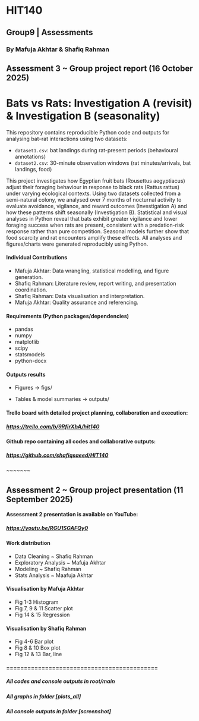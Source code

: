 # HIT140
## Group9  |  Assessments
### By Mafuja Akhtar & Shafiq Rahman

## Assessment 3 ~ Group project report (16 October 2025)
# Bats vs Rats: Investigation A (revisit) & Investigation B (seasonality)

This repository contains reproducible Python code and outputs for analysing bat–rat interactions using two datasets:
- `dataset1.csv`: bat landings during rat-present periods (behavioural annotations)
- `dataset2.csv`: 30-minute observation windows (rat minutes/arrivals, bat landings, food)

This project investigates how Egyptian fruit bats (Rousettus aegyptiacus) adjust their foraging behaviour in response to black rats (Rattus rattus) under varying ecological contexts. Using two datasets collected from a semi-natural colony, we analysed over 7 months of nocturnal activity to evaluate avoidance, vigilance, and reward outcomes (Investigation A) and how these patterns shift seasonally (Investigation B). Statistical and visual analyses in Python reveal that bats exhibit greater vigilance and lower foraging success when rats are present, consistent with a predation-risk response rather than pure competition. Seasonal models further show that food scarcity and rat encounters amplify these effects. All analyses and figures/charts were generated reproducibly using Python.

#### Individual Contributions
- Mafuja Akhtar: Data wrangling, statistical modelling, and figure generation.
- Shafiq Rahman: Literature review, report writing, and presentation coordination.
- Shafiq Rahman: Data visualisation and interpretation.
- Mafuja Akhtar: Quality assurance and referencing.

#### Requirements (Python packages/dependencies)
- pandas
- numpy
- matplotlib
- scipy
- statsmodels
- python-docx

#### Outputs results

-  Figures → figs/

- Tables & model summaries → outputs/

#### Trello board with detailed project planning, collaboration and execution:
##### https://trello.com/b/9RfirXbA/hit140 

#### Github repo containing all codes and collaborative outputs: 
##### https://github.com/shafiqsaeed/HIT140 


###### ~~~~~~~

## Assessment 2 ~ Group project presentation (11 September 2025)

#### Assessment 2 presentation is available on YouTube:
##### https://youtu.be/RGU1SGAFQy0  


#### Work distribution
- Data Cleaning ~ Shafiq Rahman
- Exploratory Analysis ~ Mafuja Akhtar
- Modeling ~ Shafiq Rahman
- Stats Analysis ~ Maafuja Akhtar

#### Visualisation by Mafuja Akhtar
- Fig 1-3 Histogram
- Fig 7, 9 & 11 Scatter plot
- Fig 14 & 15 Regression

#### Visualisation by Shafiq Rahman
- Fig 4-6 Bar plot
- Fig 8 & 10 Box plot
- Fig 12 & 13 Bar, line

#### ===========================================
##### All codes and console outputs in root/main
##### All graphs in folder [plots_all]
##### All console outputs in folder [screenshot]
